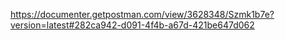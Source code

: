 https://documenter.getpostman.com/view/3628348/Szmk1b7e?version=latest#282ca942-d091-4f4b-a67d-421be647d062